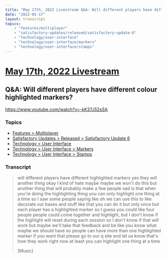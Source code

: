```yaml
---
title: "May 17th, 2022 Livestream Q&A: Will different players have different colour highlighted markers?"
date: "2022-05-17"
layout: transcript
topics:
    - "features/multiplayer"
    - "satisfactory-updates/released/satisfactory-update-6"
    - "technology/user-interface"
    - "technology/user-interface/markers"
    - "technology/user-interface/stamps"
---
```

# [May 17th, 2022 Livestream](../2022-05-17.md)
## Q&A: Will different players have different colour highlighted markers?
https://www.youtube.com/watch?v=-kK37J52sSA

### Topics
* [Features > Multiplayer](../topics/features/multiplayer.md)
* [Satisfactory Updates > Released > Satisfactory Update 6](../topics/satisfactory-updates/released/satisfactory-update-6.md)
* [Technology > User Interface](../topics/technology/user-interface.md)
* [Technology > User Interface > Markers](../topics/technology/user-interface/markers.md)
* [Technology > User Interface > Stamps](../topics/technology/user-interface/stamps.md)

### Transcript

> will different players have different highlighted markers yes they will another thing okay I kind of hate maybe maybe we won't do this but another thing that will probably make a few people sad is that when you're doing the highlighting thing you can only highlight one thing at a time so I saw some people saying like oh we can use this to like decorate our bases and stuff like that you can do it but only once but each player has a highlighted marker so I guess you could like four people people could come together and highlight, but I don't know if the highlight will reset during each session so I don't know if that will work but maybe we'll take that feedback and be like you know what maybe we should have so people can have more than one highlighted marker if you want that please go to our q site and let us know that's how they work right now at least you can highlight one thing at a time
>
> [Music]
